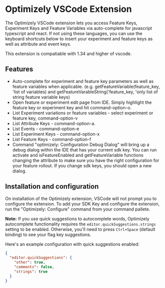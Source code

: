 # Optimizely VSCode Extension

The Optimizely VSCode extension lets you access Feature Keys, Experiment Keys and Feature Variables via auto-complete for javascript typescript and react.  If not using these languages, you can use the keyboard shortcuts below to insert your experiment and feature keys as well as attribute and event keys.

This extension is compatiable with 1.34 and higher of vscode.

## Features

- Auto-complete for experiment and feature key parameters as well as feature variables when applicable. (e.g. getFeatureVariable(feature_key, 'list of variables) and getFeatureVarableString('feature_key, 'only list of string feature variable keys)
- Open feature or experiment edit page from IDE.  Simply highlight the feature key or experiment key and hit command-option-o.
- List Experiment variations or feature variables - select experiment or feature key, command-option-v
- List Attribute Keys - command-option-a.
- List Events - command-option-e
- List Experiment Keys - command-option-x
- List Feature Keys - command-option-f
- Command "optimizely: Configuration Debug Dialog" will bring up a debug dialog within the IDE that has your current sdk key.  You can run activate and isFeatureEnabled and getFeatureVariable functions changing the attribute to make sure you have the right configuration for your feature rollout.  If you change sdk keys, you should open a new dialog.

## Installation and configuration

On installation of the Optimizely extension, VSCode will not prompt you to configure the extension. To add your SDK Key and configure the extension, run the "Optimizely: Configure" command from your command pallete.

**Note:** If you use quick suggestions to autocomplete words, Optimizely autocomplete functionality requires the `editor.quickSuggestions.strings` setting to be enabled. Otherwise, you'll need to press `Ctrl+Space` (default binding) to see your flag key suggestions.

Here's an example configuration with quick suggestions enabled:

```json
{
  "editor.quickSuggestions": {
    "other": true,
    "comments": false,
    "strings": true
  }
}
```
